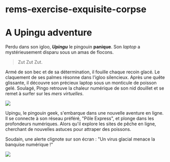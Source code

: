 # rems-exercise-exquisite-corpse


# A Upingu adventure

Perdu dans son igloo, **_Upingu_**  le pingouin **panique**. Son _laptop_ a mystérieusement disparu sous un amas de flocons.

>Zut Zut Zut.

Armé de son bec et de sa détermination, il fouille chaque recoin glacé. Le claquement de ses palmes résonne dans l'igloo silencieux. Après une quête glissante, il découvre son précieux laptop sous un monticule de poisson gelé. Soulagé, Pingo retrouve la chaleur numérique de son nid douillet et se remet à surfer sur les _mers virtuelles_.

<img src="https://media.giphy.com/media/v1.Y2lkPTc5MGI3NjExaXJ3ZWJsZmwyNjU1aTlnN2ZwOHhpcDhwdDI2eGRxY3k5b281cWJjdSZlcD12MV9pbnRlcm5hbF9naWZfYnlfaWQmY3Q9Zw/TnJ8ehzAWacHGY7Ogj/giphy.gif">


Upingu, le pingouin geek, s'embarque dans une nouvelle aventure en ligne. Il se connecte à son réseau préféré, "Pôle Express", et plonge dans les profondeurs numériques. Alors qu'il explore les sites de pêche en ligne, cherchant de nouvelles astuces pour attraper des poissons.

Soudain, une alerte clignote sur son écran : "Un virus glacial menace la banquise numérique !"


<img src="https://cdn.discordapp.com/attachments/1197827856013733938/1198910520795877526/DALLE_2024-01-22_09.41.11_-_Upingu_un_pingouin_geek_est_assis_devant_un_ordinateur_dans_un_paysage_de_banquise_numerique._Il_porte_des_lunettes_de_realite_virtuelle_et_est_ento.png?ex=65c09f6e&is=65ae2a6e&hm=c062a20a692d95bb60f6635d01aea57307f545236f2924acf570426b3623c435&">
